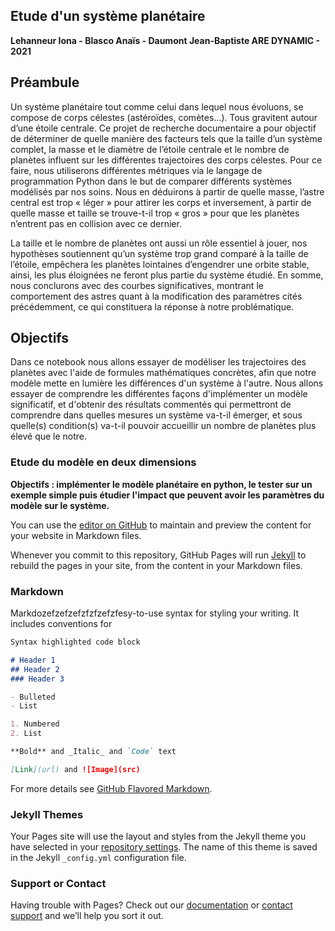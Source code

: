 ## Etude d'un système planétaire
**Lehanneur Iona - Blasco Anaïs - Daumont Jean-Baptiste ARE DYNAMIC - 2021**

## Préambule

Un système planétaire tout comme celui dans lequel nous évoluons, se compose de corps célestes (astéroïdes, comètes…). Tous gravitent autour d’une étoile centrale. Ce projet de recherche documentaire a pour objectif de déterminer de quelle manière des facteurs tels que la taille d’un système complet, la masse et le diamètre de l’étoile centrale et le nombre de planètes influent sur les différentes trajectoires des corps célestes. Pour ce faire, nous utiliserons différentes métriques via le langage de programmation Python dans le but de comparer différents systèmes modélisés par nos soins. Nous en déduirons à partir de quelle masse, l’astre central est trop « léger » pour attirer les corps et inversement, à partir de quelle masse et taille se trouve-t-il trop « gros » pour que les planètes n’entrent pas en collision avec ce dernier.

La taille et le nombre de planètes ont aussi un rôle essentiel à jouer, nos hypothèses soutiennent qu’un système trop grand comparé à la taille de l’étoile, empêchera les planètes lointaines d’engendrer une orbite stable, ainsi, les plus éloignées ne feront plus partie du système étudié. En somme, nous conclurons avec des courbes significatives, montrant le comportement des astres quant à la modification des paramètres cités précédemment, ce qui constituera la réponse à notre problématique.

## Objectifs

Dans ce notebook nous allons essayer de modéliser les trajectoires des planètes avec l'aide de formules mathématiques concrètes, afin que notre modèle mette en lumière les différences d'un système à l'autre. Nous allons essayer de comprendre les différentes façons d'implémenter un modèle significatif, et d'obtenir des résultats commentés qui permettront de comprendre dans quelles mesures un système va-t-il émerger, et sous quelle(s) condition(s) va-t-il pouvoir accueillir un nombre de planètes plus élevé que le notre.


### Etude du modèle en deux dimensions

**Objectifs : implémenter le modèle planétaire en python, le tester sur un exemple simple puis étudier l'impact que peuvent avoir les paramètres du modèle sur le système.**

You can use the [editor on GitHub](https://github.com/tuannyen/planete-github/edit/gh-pages/docs/index.md) to maintain and preview the content for your website in Markdown files.

Whenever you commit to this repository, GitHub Pages will run [Jekyll](https://jekyllrb.com/) to rebuild the pages in your site, from the content in your Markdown files.

### Markdown

Markdozefzefzefzfzfzefzfesy-to-use syntax for styling your writing. It includes conventions for

```markdown
Syntax highlighted code block

# Header 1
## Header 2
### Header 3

- Bulleted
- List

1. Numbered
2. List

**Bold** and _Italic_ and `Code` text

[Link](url) and ![Image](src)
```

For more details see [GitHub Flavored Markdown](https://guides.github.com/features/mastering-markdown/).

### Jekyll Themes

Your Pages site will use the layout and styles from the Jekyll theme you have selected in your [repository settings](https://github.com/tuannyen/planete-github/settings/pages). The name of this theme is saved in the Jekyll `_config.yml` configuration file.

### Support or Contact

Having trouble with Pages? Check out our [documentation](https://docs.github.com/categories/github-pages-basics/) or [contact support](https://support.github.com/contact) and we’ll help you sort it out.
